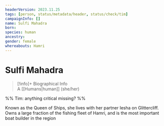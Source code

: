 ```yaml
---
headerVersion: 2023.11.25
tags: [person, status/metadata/header, status/check/tim]
campaignInfo: []
name: Sulfi Mahadra
born:
species: human
ancestry:
gender: female
whereabouts: Hamri
---
```

# Sulfi Mahadra
>[!info]+ Biographical Info  
> A [[Humans|human]] (she/her)

%%  Tim: anything critical missing? %%

Known as the Queen of Ships, she lives with her partner Iesha on Glittercliff. Owns a large fraction of the fishing fleet of Hamri, and is the most important boat builder in the region